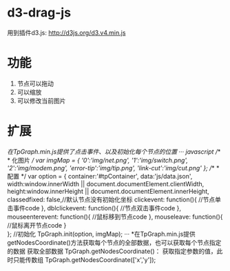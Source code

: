 # d3-drag-js
用到插件d3.js: http://d3js.org/d3.v4.min.js
# 功能
1. 节点可以拖动
2. 可以缩放
3. 可以修改当前图片
# 扩展
*在TpGraph.min.js提供了点击事件、以及初始化每个节点的位置
··· javascript
	/**
	* 化图片
	*/
	var imgMap = {
		'0':'img/net.png',
		'1':'img/switch.png',
		'2':'img/modem.png',
		'error-tip':'img/tip.png',
		'link-cut':'img/cut.png'
	};
	/**
	* 配置
	*/
	var option = {
		container:'#tpContainer',
		data:'js/data.json',
		width:window.innerWidth || document.documentElement.clientWidth,
		height:window.innerHeight || document.documentElement.innerHeight,
		classedfixed: false,//默认节点没有初始化坐标
		clickevent: function(){
		  //节点单击事件code
		},
		dblclickevent: function(){
		  //节点双击事件code
		},
		mouseenterevent: function(){
		  //鼠标移到节点code
		},
		mouseleave: function(){
		  //鼠标离开节点code
		}	
	};
	//初始化
	TpGraph.init(option, imgMap);
···
*在TpGraph.min.js提供getNodesCoordinate()方法获取每个节点的全部数据，也可以获取每个节点指定的数据
		获取全部数据
		TpGraph.getNodesCoordinate()：
		获取指定参数的值，此时只能传数组
		TpGraph.getNodesCoordinate(['x','y']); 
		
	
	
	
